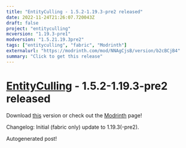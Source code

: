 ```yaml
---
title: "EntityCulling - 1.5.2-1.19.3-pre2 released"
date: 2022-11-24T21:26:07.720043Z
draft: false
project: "entityculling"
mcversion: "1.19.3-pre1"
modversion: "1.5.21.19.3pre2"
tags: ["entityculling", "fabric", "Modrinth"]
externalurl: "https://modrinth.com/mod/NNAgCjsB/version/b2cBCjB4"
summary: "Click to get this release"
---
```

# [EntityCulling](/project/entityculling) - 1.5.2-1.19.3-pre2 released
Download [this](https://modrinth.com/mod/NNAgCjsB/version/b2cBCjB4) version or check out the [Modrinth](https://modrinth.com/mod/NNAgCjsB) page!

Changelog: Initial (fabric only) update to 1.19.3(-pre2).

Autogenerated post!

